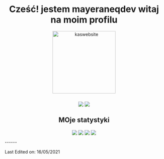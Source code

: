 <h1 align="center">Cześć! jestem mayeraneqdev witaj na moim profilu</h1>
<p align="center">
	<a href="https://www.instagram.com/mayeraneq/" target="blank"
		><img
			align="center"
			src="https://cdn.discordapp.com/icons/853008393182773289/6206ea32fa97a5eb23a0bd8c21b1259b.webp?size=2048"
			alt="kaswebsite"
			height="200"
			width="200"
	/></a>
</p>

<h3 align="center"Młody programista który robi wszystko z nudow</h3>
<p align="center">
	<img
		align="center"
		src="https://img.shields.io/badge/Profile%20Views-226-blue"
	/>
	<img
		align="center"
		src="https://img.shields.io/badge/In%20all%20github%20repositories%20I%20have%20written-10756%20lines%20of%20code-blue"
	/>
</p>

<h2 align="center">MOje statystyki</h2>
<p align="center">
	<img
		align="center"
		src="https://github-readme-stats.vercel.app/api/top-langs/?username=soham4abc&&layout=compact&bg_color=0,73FA79,73FDFF,7A81FF&theme=graywhite"
	/>
	<img
		align="center"
		src="https://github-readme-stats.vercel.app/api?username=soham4abc&count_private=true&show_icons=trueline_height=21&bg_color=0,EC6C6C,FFD479,FFFC79,73FA79&theme=graywhite"
	/>
	<img align="center" src="https://github-readme-streak-stats.herokuapp.com/?user=soham4abc&theme=dracula">
	<img
		align="center"
		src="https://github-profile-trophy.vercel.app/?username=soham4abc&theme=onedark"
	/>
</p>
------


Last Edited on: 16/05/2021
